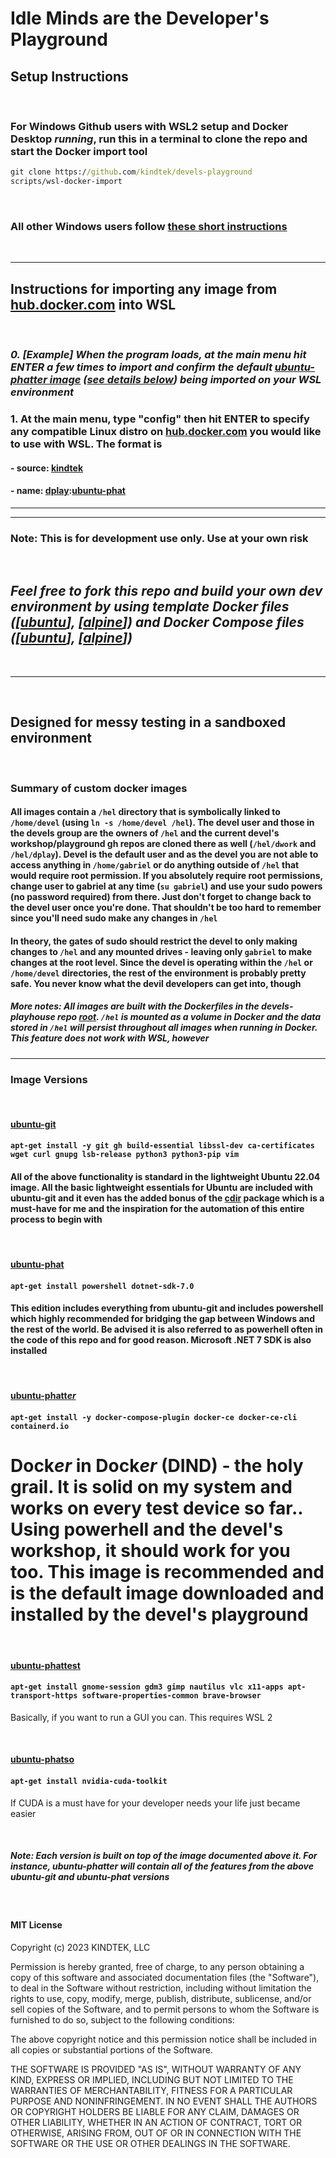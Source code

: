 # Idle Minds are the **Developer's Playground**

## Setup Instructions

&nbsp;

### For **Windows Github** users with **WSL2** setup and **Docker Desktop** _running_, run this in a terminal to clone the repo and start the Docker import tool

```bat
git clone https://github.com/kindtek/devels-playground
scripts/wsl-docker-import
```

&nbsp;

### All other Windows users follow [these short instructions](https://github.com/kindtek/devels-workshop#idle-hands-are-the-developers-workshop)

&nbsp;

---

## Instructions for importing any image from [hub.docker.com](https://hub.docker.com/) into WSL

&nbsp;

### _0. [Example] When the program loads, at the main menu hit ENTER a few times to import and confirm the default [ubuntu-phatter image](https://hub.docker.com/layers/kindtek/dplay/ubuntu-phatter/images/sha256-d4b592c32d92db53e8380a5556bdd771063d946e5614d0ebc953359941be5263?context=explore) ([see details below](https://github.com/kindtek/devels-workshop#ubuntu-phatter)) being imported on your WSL environment_

### 1. At the main menu, type "config" then hit ENTER to specify any compatible Linux distro on [hub.docker.com](https://hub.docker.com/) you would like to use with WSL. The format is

#### - source: [kindtek](https://hub.docker.com/u/kindtek)

#### - name: [dplay](https://hub.docker.com/r/kindtek/dplay/tags):[ubuntu-phat](https://hub.docker.com/layers/kindtek/dplay/ubuntu-phat/images/sha256-638debdde2528366c7beb3c901fc709f1162273783d22a575d096753abd157ad?context=explore)

---

---

### **Note: This is for development use only. Use at your own risk**

&nbsp;

## _Feel free to fork this repo and build your own dev environment by using template Docker files ([[ubuntu](devels-playground/docker-compose.ubuntu.yaml)], [[alpine](devels-playground/docker-compose.alpine.yaml)]) and Docker Compose files ([[ubuntu](devels-playground/dockerfile.ubuntu.yaml)], [[alpine](devels-playground/dockerfile.alpine.yaml)])_

&nbsp;

---

&nbsp;

## Designed for messy testing in a sandboxed environment

&nbsp;

### Summary of custom docker images

#### All images contain a `/hel` directory that is symbolically linked to `/home/devel` (using `ln -s /home/devel /hel`). The devel user and those in the devels group are the owners of `/hel` and the current devel's workshop/playground gh repos are cloned there as well (`/hel/dwork` and `/hel/dplay`). Devel is the default user and as the devel you are not able to access anything in `/home/gabriel` or do anything outside of `/hel` that would require root permission. If you absolutely require root permissions, change user to gabriel at any time (`su gabriel`) and use your sudo powers (no password required) from there. Just don't forget to change back to the devel user once you're done. That shouldn't be too hard to remember since you'll need sudo make any changes in `/hel`

#### In theory, the gates of sudo should restrict the devel to only making changes to `/hel` and any mounted drives - leaving only `gabriel` to make changes at the root level. Since the devel is operating within the `/hel` or `/home/devel` directories, the rest of the environment is probably pretty safe. You never know what the devil developers can get into, though

##### More notes: All images are built with the Dockerfiles in the devels-playhouse repo [root](devels-playground).  `/hel` is mounted as a volume in Docker and the data stored in `/hel` will persist throughout all images when running in Docker. This feature does not work with WSL, however

---

### Image Versions

&nbsp;

#### [**ubuntu-git**](https://hub.docker.com/layers/kindtek/dplay/ubuntu-git/images/sha256-e4f654379613e580d57899a4027372de3fb4b593d4056a2aff1ea00577a5a7c1?context=explore)

#### `apt-get install -y git gh build-essential libssl-dev ca-certificates wget curl gnupg lsb-release python3 python3-pip vim`

#### All of the above functionality is standard in the lightweight Ubuntu 22.04 image. All the basic lightweight essentials for Ubuntu are included with ubuntu-git and it even has the added bonus of the [cdir](https://github.com/kindtek/cdir) package which is a must-have for me and the inspiration for the automation of this entire process to begin with

&nbsp;

#### [**ubuntu-phat**](https://hub.docker.com/layers/kindtek/dplay/ubuntu-phat/images/sha256-638debdde2528366c7beb3c901fc709f1162273783d22a575d096753abd157ad?context=explore)

#### `apt-get install powershell dotnet-sdk-7.0`

#### This edition includes everything from ubuntu-git and includes powershell which highly recommended for bridging the gap between Windows and the rest of the world. Be advised it is also referred to as powerhell often in the code of this repo and for good reason. Microsoft .NET 7 SDK is also installed

&nbsp;

#### [**ubuntu-phatt*er***](https://hub.docker.com/layers/kindtek/dplay/ubuntu-phatter/images/sha256-d4b592c32d92db53e8380a5556bdd771063d946e5614d0ebc953359941be5263?context=explore)

#### `apt-get install -y docker-compose-plugin docker-ce docker-ce-cli containerd.io `

# Dock*er* in Dock*er* (DIND) - the holy grail. It is solid on my system and works on every test device so far.. Using powerhell and the devel's workshop, it should work for you too. This image is recommended and is the default image downloaded and installed by the devel's playground

&nbsp;

#### [**ubuntu-phattest**](https://hub.docker.com/layers/kindtek/dplay/ubuntu-phattest/images/sha256-7b0b84ea76eb2ef418e4614d3bd843f3781b6014e1cbb4076127858f3e0a8f32?context=explore)

#### `apt-get install gnome-session gdm3 gimp nautilus vlc x11-apps apt-transport-https software-properties-common brave-browser`

Basically, if you want to run a GUI you can. This requires WSL 2

&nbsp;

#### [**ubuntu-phatso**](https://hub.docker.com/layers/kindtek/dplay/ubuntu-phatso/images/sha256-3a7fab2b8d29fb737ef85367e063f6e2d538b5703cab552c6d0e2ad13f4fd7fc?context=explore)

#### `apt-get install nvidia-cuda-toolkit`

If CUDA is a must have for your developer needs your life just became easier

&nbsp;

##### Note: Each version is built on top of the image documented above it. For instance, ubuntu-phatter will contain all of the features from the above ubuntu-git and ubuntu-phat versions

&nbsp;

#### MIT License

Copyright (c) 2023 KINDTEK, LLC

Permission is hereby granted, free of charge, to any person obtaining a copy
of this software and associated documentation files (the "Software"), to deal
in the Software without restriction, including without limitation the rights
to use, copy, modify, merge, publish, distribute, sublicense, and/or sell
copies of the Software, and to permit persons to whom the Software is
furnished to do so, subject to the following conditions:

The above copyright notice and this permission notice shall be included in all
copies or substantial portions of the Software.

THE SOFTWARE IS PROVIDED "AS IS", WITHOUT WARRANTY OF ANY KIND, EXPRESS OR
IMPLIED, INCLUDING BUT NOT LIMITED TO THE WARRANTIES OF MERCHANTABILITY,
FITNESS FOR A PARTICULAR PURPOSE AND NONINFRINGEMENT. IN NO EVENT SHALL THE
AUTHORS OR COPYRIGHT HOLDERS BE LIABLE FOR ANY CLAIM, DAMAGES OR OTHER
LIABILITY, WHETHER IN AN ACTION OF CONTRACT, TORT OR OTHERWISE, ARISING FROM,
OUT OF OR IN CONNECTION WITH THE SOFTWARE OR THE USE OR OTHER DEALINGS IN THE
SOFTWARE.

&nbsp;
